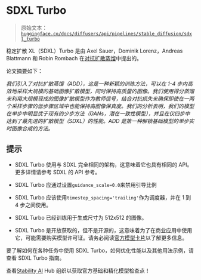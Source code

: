 # SDXL Turbo

> 原始文本：[`huggingface.co/docs/diffusers/api/pipelines/stable_diffusion/sdxl_turbo`](https://huggingface.co/docs/diffusers/api/pipelines/stable_diffusion/sdxl_turbo)

稳定扩散 XL（SDXL）Turbo 是由 Axel Sauer，Dominik Lorenz，Andreas Blattmann 和 Robin Rombach 在[对抗扩散蒸馏](https://stability.ai/research/adversarial-diffusion-distillation)中提出的。

论文摘要如下：

*我们引入了对抗扩散蒸馏（ADD），这是一种新颖的训练方法，可以在 1-4 步内高效地采样大规模的基础图像扩散模型，同时保持高质量的图像。我们使用得分蒸馏来利用大规模现成的图像扩散模型作为教师信号，结合对抗损失来确保即使在一两个采样步骤的低步骤区域中也能保持高图像保真度。我们的分析表明，我们的模型在单步中明显优于现有的少步方法（GANs，潜在一致性模型），并且在仅四步中达到了最先进的扩散模型（SDXL）的性能。ADD 是第一种解锁基础模型的单步实时图像合成的方法。*

## 提示

+   SDXL Turbo 使用与 SDXL 完全相同的架构，这意味着它也具有相同的 API。更多详情请参考 SDXL 的 API 参考。

+   SDXL Turbo 应通过设置`guidance_scale=0.0`来禁用引导比例

+   SDXL Turbo 应该使用`timestep_spacing='trailing'`作为调度器，并在 1 到 4 步之间使用。

+   SDXL Turbo 已经训练用于生成尺寸为 512x512 的图像。

+   SDXL Turbo 是开放获取的，但不是开源的，这意味着为了在商业应用中使用它，可能需要购买模型许可证。请务必阅读[官方模型卡片](https://huggingface.co/stabilityai/sdxl-turbo)以了解更多信息。

要了解如何在各种任务中使用 SDXL Turbo，如何优化性能以及其他用法示例，请查看 SDXL Turbo 指南。

查看[Stability AI](https://huggingface.co/stabilityai) Hub 组织以获取官方基础和精化模型检查点！
